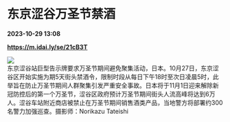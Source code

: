 # 东京涩谷万圣节禁酒

**2023-10-29 13:08**

**https://m.idai.ly/se/21cB3T**

![](http://pic.yupoo.com/fotomag/3781d3bc/a850f968.jpg)  
东京涩谷站巨型告示牌要求万圣节期间避免聚集活动，日本。10月27日，东京涩谷区开始实施为期5天街头禁酒令，限制时段从每日下午18时至次日凌晨5时，此举旨在防止万圣节期间人群聚集引发严重安全事故。日本将于11月1日迎来解除新冠防控后的第一个万圣节，涩谷区政府预计万圣节期间街头人流高峰将达到6万人。涩谷车站附近商店被禁止在万圣节期间销售酒类产品，当地警方将部署约300名警力加强巡查。摄影师：Norikazu Tateishi